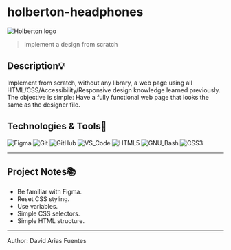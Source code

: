 # holberton-headphones
![Holberton logo](https://assets.website-files.com/6105315644a26f77912a1ada/610540e8b4cd6969794fe673_Holberton_School_logo-04-04.svg)
> Implement a design from scratch

## Description:bulb:
Implement from scratch, without any library, a web page using all HTML/CSS/Accessibility/Responsive design knowledge learned previously.
The objective is simple: Have a fully functional web page that looks the same as the designer file.

## Technologies & Tools:wrench:

![Figma](https://img.shields.io/badge/≡-Figma-F24E1E?logo=Figma&style=flat-square&labelColor=282828)
![Git](https://img.shields.io/badge/≡-Git-F05032?logo=git&style=flat-square&labelColor=282828)
![GitHub](https://img.shields.io/badge/≡-GitHub-181717?logo=GitHub&style=flat-square&labelColor=282828)
![VS_Code](https://img.shields.io/badge/≡-VS_Code-007ACC?logo=visual-studio-code&style=flat-square&logoColor=007ACC&labelColor=282828)
![HTML5](https://img.shields.io/badge/≡-HTML5-E34F26?&style=flat-square&logo=html5&labelColor=282828)
![GNU_Bash](https://img.shields.io/badge/≡-GNU_Bash-4EAA25?logo=GNU-Bash&style=flat-square&labelColor=282828)
![CSS3](https://img.shields.io/badge/≡-CSS3-1572B6?logo=CSS3&style=flat-square&logoColor=1572B6&labelColor=282828)


---

## Project Notes:books:
* Be familiar with Figma.
* Reset CSS styling.
* Use variables.
* Simple CSS selectors.
* Simple HTML structure.

---

Author: David Arias Fuentes
